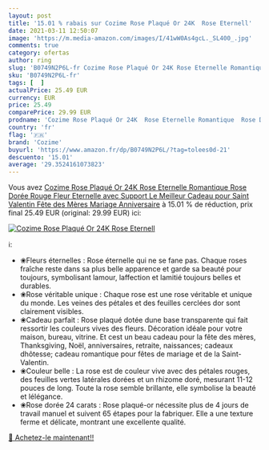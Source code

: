 ```yaml
---
layout: post
title: '15.01 % rabais sur Cozime Rose Plaqué Or 24K  Rose Eternell'
date: 2021-03-11 12:50:07
image: 'https://m.media-amazon.com/images/I/41wW0As4gcL._SL400_.jpg'
comments: true
category: ofertas
author: ring
slug: 'B0749N2P6L-fr Cozime Rose Plaqué Or 24K Rose Eternelle Romantique Rose...'
sku: 'B0749N2P6L-fr'
tags: [  ]
actualPrice: 25.49 EUR
currency: EUR
price: 25.49
comparePrice: 29.99 EUR
prodname: 'Cozime Rose Plaqué Or 24K  Rose Eternelle Romantique  Rose Dorée Rouge  Fleur Eternelle avec Support  Le Meilleur Cadeau pour Saint Valentin  Fête des Mères Mariage Anniversaire'
country: 'fr'
flag: '🇫🇷'
brand: 'Cozime'
buyurl: 'https://www.amazon.fr/dp/B0749N2P6L/?tag=tolees0d-21'
descuento: '15.01'
average: '29.3524161073823'
---
```


Vous avez [Cozime Rose Plaqué Or 24K  Rose Eternelle Romantique  Rose Dorée Rouge  Fleur Eternelle avec Support  Le Meilleur Cadeau pour Saint Valentin  Fête des Mères Mariage Anniversaire](https://www.amazon.fr/dp/B0749N2P6L/?tag=tolees0d-21)  à  15.01 % de réduction, prix final  25.49 EUR (original: 29.99 EUR) ici:

[![Cozime Rose Plaqué Or 24K  Rose Eternell](https://m.media-amazon.com/images/I/41wW0As4gcL._SL400_.jpg)](https://www.amazon.fr/dp/B0749N2P6L/?tag=tolees0d-21)

ℹ️:

- ❀Fleurs éternelles : Rose éternelle qui ne se fane pas. Chaque roses fraîche reste dans sa plus belle apparence et garde sa beauté pour toujours, symbolisant lamour, laffection et lamitié toujours belles et durables.
- ❀Rose véritable unique : Chaque rose est une rose véritable et unique du monde. Les veines des pétales et des feuilles cerclées dor sont clairement visibles.
- ❀Cadeau parfait : Rose plaqué dotée dune base transparente qui fait ressortir les couleurs vives des fleurs. Décoration idéale pour votre maison, bureau, vitrine. Et cest un beau cadeau pour la fête des mères, Thanksgiving, Noël, anniversaires, retraite, naissances; cadeaux dhôtesse; cadeau romantique pour fêtes de mariage et de la Saint-Valentin.
- ❀Couleur belle : La rose est de couleur vive avec des pétales rouges, des feuilles vertes latérales dorées et un rhizome doré, mesurant 11-12 pouces de long. Toute la rose semble brillante, elle symbolise la beauté et lélégance.
- ❀Rose dorée 24 carats : Rose plaqué-or nécessite plus de 4 jours de travail manuel et suivent 65 étapes pour la fabriquer. Elle a une texture ferme et délicate, montrant une excellente qualité.

[🛒 Achetez-le maintenant!!](https://www.amazon.fr/dp/B0749N2P6L/?tag=tolees0d-21)
